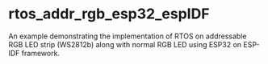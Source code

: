 # rtos_addr_rgb_esp32_espIDF
An example demonstrating the implementation of RTOS on addressable RGB LED strip (WS2812b) along with normal RGB LED using ESP32 on ESP-IDF framework.
